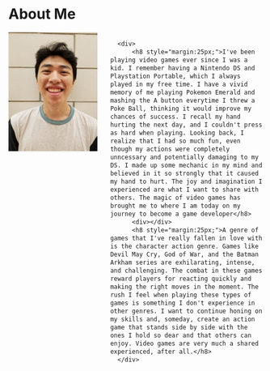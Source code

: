 # About Me

<section>
  <div style="overflow: hidden; padding-bottom:25px;">
      <img src="/assets/img/WilliamNguyen.jpg" style="float: left; max-width:35%; padding-right: 25px;">

      <div>
          <h8 style="margin:25px;">I've been playing video games ever since I was a kid. I remember having a Nintendo DS and Playstation Portable, which I always played in my free time. I have a vivid memory of me playing Pokemon Emerald and mashing the A button everytime I threw a Poke Ball, thinking it would improve my chances of success. I recall my hand hurting the next day, and I couldn't press as hard when playing. Looking back, I realize that I had so much fun, even though my actions were completely unncessary and potentially damaging to my DS. I made up some mechanic in my mind and believed in it so strongly that it caused my hand to hurt. The joy and imagination I experienced are what I want to share with others. The magic of video games has brought me to where I am today on my journey to become a game developer</h8>
          <div></div>
          <h8 style="margin:25px;">A genre of games that I've really fallen in love with is the character action genre. Games like Devil May Cry, God of War, and the Batman Arkham series are exhilarating, intense, and challenging. The combat in these games reward players for reacting quickly and making the right moves in the moment. The rush I feel when playing these types of games is something I don't experience in other genres. I want to continue honing on my skills and, someday, create an action game that stands side by side with the ones I hold so dear and that others can enjoy. Video games are very much a shared experienced, after all.</h8>
      </div>
  </div>
</section>